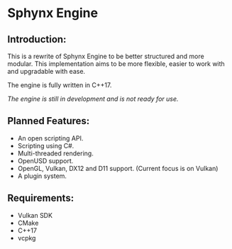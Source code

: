 # Sphynx Engine
## Introduction:
This is a rewrite of Sphynx Engine to be better structured and more modular.
This implementation aims to be more flexible, easier to work with and upgradable with ease. 

The engine is fully written in C++17.

*The engine is still in development and is not ready for use.*
## Planned Features:
- An open scripting API.
- Scripting using C#.
- Multi-threaded rendering.
- OpenUSD support.
- OpenGL, Vulkan, DX12 and D11 support. (Current focus is on Vulkan)
- A plugin system.
## Requirements:
- Vulkan SDK
- CMake
- C++17
- vcpkg